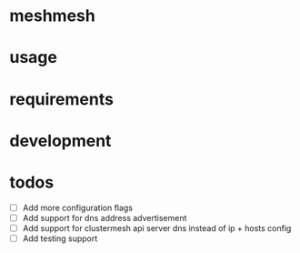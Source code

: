 # meshmesh

# usage

# requirements

# development

# todos

- [ ] Add more configuration flags
- [ ] Add support for dns address advertisement
- [ ] Add support for clustermesh api server dns instead of ip + hosts config
- [ ] Add testing support